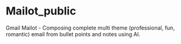 # Mailot_public
Gmail Mailot - Composing complete multi theme (professional, fun, romantic) email from bullet points and notes using AI.
